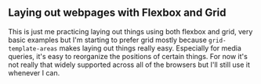## Laying out webpages with Flexbox and Grid
This is just me practicing laying out things using both flexbox and grid, very basic examples but I'm starting to prefer grid mostly because ``grid-template-areas`` makes laying out things really easy. Especially for media queries, it's easy to reorganize the positions of certain things. For now it's not really that widely supported across all of the browsers but I'll still use it whenever I can. 
